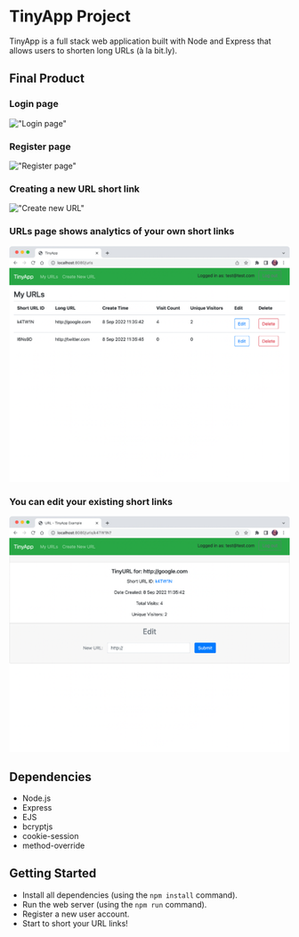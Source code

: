# TinyApp Project

TinyApp is a full stack web application built with Node and Express that allows users to shorten long URLs (à la bit.ly).

## Final Product

### Login page

!["Login page"](https://github.com/shuiandy/tinyapp/raw/main/docs/login-page.png)

### Register page

!["Register page"](https://github.com/shuiandy/tinyapp/raw/main/docs/register-page.png)

### Creating a new URL short link

!["Create new URL"](https://github.com/shuiandy/tinyapp/raw/main/docs/create-url.png)

### URLs page shows analytics of your own short links

!["URLs page"](https://github.com/shuiandy/tinyapp/raw/main/docs/url-list.png)

### You can edit your existing short links

!["Edit existing URL"](https://github.com/shuiandy/tinyapp/raw/main/docs/edit-page.png)

## Dependencies

- Node.js
- Express
- EJS
- bcryptjs
- cookie-session
- method-override

## Getting Started

- Install all dependencies (using the `npm install` command).
- Run the web server (using the `npm run` command).
- Register a new user account.
- Start to short your URL links!
